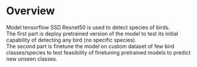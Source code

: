 # Overview
Model tensorflow SSD Resnet50 is used to detect species of birds.\
The first part is deploy pretrained version of the model to test its initial capability of detecting any bird (no specific species). \
The second part is finetune the model on custom dataset of few bird classes/species to test feasibility of finetuning pretrained models to predict new unseen classes.